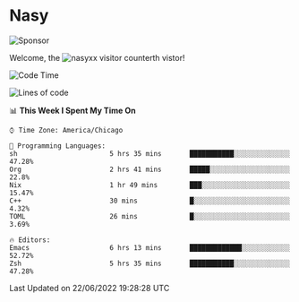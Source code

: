 # Nasy

<!--
<p align="center">
<img height="200" src="https://github-readme-stats.vercel.app/api?username=nasyxx&count_private=true&show_icons=true&theme=dracula&include_all_commits=true"/>
<img height="200" src="https://github-readme-stats.vercel.app/api/top-langs/?username=nasyxx&theme=dracula&hide=html,jupyter+notebook&count_private=true&show_icons=true"/>
</p>

  
----------------
-->

![Sponsor](https://img.shields.io/static/v1.svg?label=Sponsor&message=%E2%9D%A4&logo=GitHub&style=flat&color=pink)
 
Welcome, the ![nasyxx visitor counter](https://count.getloli.com/get/@nasyxx?theme=rule34)th vistor!
 
<!--START_SECTION:waka-->
![Code Time](http://img.shields.io/badge/Code%20Time-2%2C492%20hrs%207%20mins-blue)

![Lines of code](https://img.shields.io/badge/From%20Hello%20World%20I%27ve%20Written-5%20Million%20lines%20of%20code-blue)

📊 **This Week I Spent My Time On** 

```text
⌚︎ Time Zone: America/Chicago

💬 Programming Languages: 
sh                       5 hrs 35 mins       ███████████░░░░░░░░░░░░░░   47.28% 
Org                      2 hrs 41 mins       █████░░░░░░░░░░░░░░░░░░░░   22.8% 
Nix                      1 hr 49 mins        ███░░░░░░░░░░░░░░░░░░░░░░   15.47% 
C++                      30 mins             █░░░░░░░░░░░░░░░░░░░░░░░░   4.32% 
TOML                     26 mins             █░░░░░░░░░░░░░░░░░░░░░░░░   3.69%

🔥 Editors: 
Emacs                    6 hrs 13 mins       █████████████░░░░░░░░░░░░   52.72% 
Zsh                      5 hrs 35 mins       ███████████░░░░░░░░░░░░░░   47.28%

```


 Last Updated on 22/06/2022 19:28:28 UTC
<!--END_SECTION:waka-->

<!-- ![visitors](https://visitor-badge.laobi.icu/badge?page_id=nasyxx.nasyxx) -->
